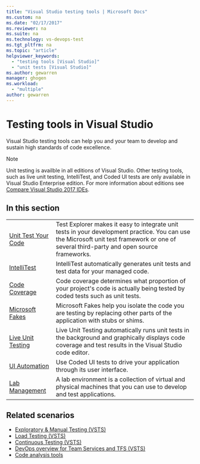 ```yaml
---
title: "Visual Studio testing tools | Microsoft Docs"
ms.custom: na
ms.date: "02/17/2017"
ms.reviewer: na
ms.suite: na
ms.technology: vs-devops-test
ms.tgt_pltfrm: na
ms.topic: "article"
helpviewer_keywords: 
  - "testing tools [Visual Studio]"
  - "unit tests [Visual Studio]"
ms.author: gewarren
manager: ghogen
ms.workload: 
  - "multiple"
author: gewarren
---
```

# Testing tools in Visual Studio

Visual Studio testing tools can help you and your team to develop and sustain high standards of code excellence.

> [!NOTE]
> Unit testing is availble in all editions of Visual Studio. Other testing tools, such as live unit testing, IntelliTest, and Coded UI tests are only available in Visual Studio Enterprise edition. For more information about editions see [Compare Visual Studio 2017 IDEs](https://www.visualstudio.com/vs/compare/).

## In this section

|||
|-|-|
|[Unit Test Your Code](../test/unit-test-your-code.md)|Test Explorer makes it easy to integrate unit tests in your development practice. You can use the Microsoft unit test framework or one of several third-party and open source frameworks.|
|[IntelliTest](../test/generate-unit-tests-for-your-code-with-intellitest.md)|IntelliTest automatically generates unit tests and test data for your managed code.|
|[Code Coverage](../test/using-code-coverage-to-determine-how-much-code-is-being-tested.md)|Code coverage determines what proportion of your project's code is actually being tested by coded tests such as unit tests.|
|[Microsoft Fakes](../test/isolating-code-under-test-with-microsoft-fakes.md)|Microsoft Fakes help you isolate the code you are testing by replacing other parts of the application with stubs or shims.|
|[Live Unit Testing](../test/live-unit-testing.md)|Live Unit Testing automatically runs unit tests in the background and graphically displays code coverage and test results in the Visual Studio code editor.|
|[UI Automation](../test/use-ui-automation-to-test-your-code.md)|Use Coded UI tests to drive your application through its user interface.|
|[Lab Management](../test/lab-management/using-a-lab-environment-for-your-application-lifecycle.md)|A lab environment is a collection of virtual and physical machines that you can use to develop and test applications.|

## Related scenarios

* [Exploratory & Manual Testing (VSTS)](/vsts/manual-test/)
* [Load Testing (VSTS)](/vsts/load-test/index)
* [Continuous Testing (VSTS)](/vsts/build-release/test/index)
* [DevOps overview for Team Services and TFS (VSTS)](/vsts/user-guide/devops-alm-overview)
* [Code analysis tools](../code-quality/analyzing-application-quality-by-using-code-analysis-tools.md)
